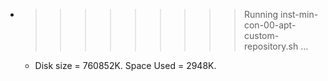 * >>>>>>>>> Running inst-min-con-00-apt-custom-repository.sh ...
  * Disk size = 760852K. Space Used = 2948K.
